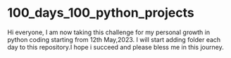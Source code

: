 # 100_days_100_python_projects
Hi everyone, I am now taking this challenge for my personal growth in python coding starting from 12th May,2023. I will start adding folder each day to this repository.I hope i succeed and please bless me in this journey.
